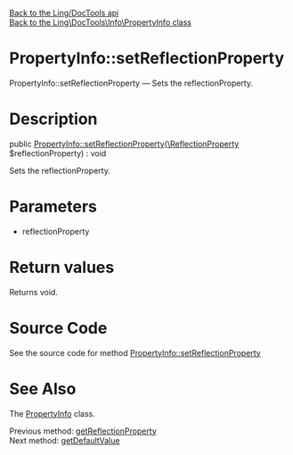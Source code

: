 [Back to the Ling/DocTools api](https://github.com/lingtalfi/DocTools/blob/master/doc/api/Ling/DocTools.md)<br>
[Back to the Ling\DocTools\Info\PropertyInfo class](https://github.com/lingtalfi/DocTools/blob/master/doc/api/Ling/DocTools/Info/PropertyInfo.md)


PropertyInfo::setReflectionProperty
================



PropertyInfo::setReflectionProperty — Sets the reflectionProperty.




Description
================


public [PropertyInfo::setReflectionProperty](https://github.com/lingtalfi/DocTools/blob/master/doc/api/Ling/DocTools/Info/PropertyInfo/setReflectionProperty.md)([\ReflectionProperty](http://php.net/manual/en/class.reflectionproperty.php) $reflectionProperty) : void




Sets the reflectionProperty.




Parameters
================


- reflectionProperty

    


Return values
================

Returns void.








Source Code
===========
See the source code for method [PropertyInfo::setReflectionProperty](https://github.com/lingtalfi/DocTools/blob/master/Info/PropertyInfo.php#L191-L194)


See Also
================

The [PropertyInfo](https://github.com/lingtalfi/DocTools/blob/master/doc/api/Ling/DocTools/Info/PropertyInfo.md) class.

Previous method: [getReflectionProperty](https://github.com/lingtalfi/DocTools/blob/master/doc/api/Ling/DocTools/Info/PropertyInfo/getReflectionProperty.md)<br>Next method: [getDefaultValue](https://github.com/lingtalfi/DocTools/blob/master/doc/api/Ling/DocTools/Info/PropertyInfo/getDefaultValue.md)<br>

